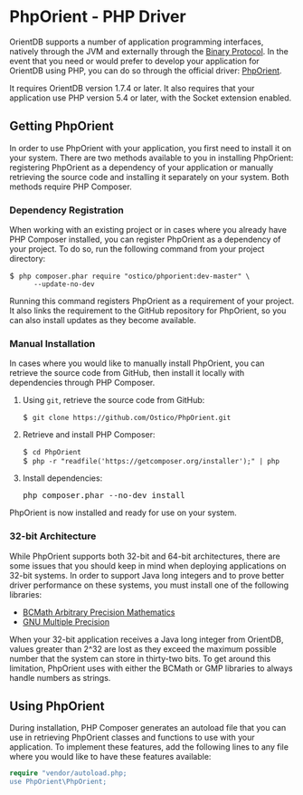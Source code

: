 
# PhpOrient - PHP Driver

OrientDB supports a number of application programming interfaces, natively through the JVM and externally through the [Binary Protocol](../internals/Network-Binary-Protocol.md).  In the event that you need or would prefer to develop your application for OrientDB using PHP, you can do so through the official driver: [PhpOrient](https://github.com/orientechnologies/PhpOrient).

It requires OrientDB version 1.7.4 or later.  It also requires that your application use PHP version 5.4 or later, with the Socket extension enabled.


## Getting PhpOrient 

In order to use PhpOrient with your application, you first need to install it on your system.  There are two methods available to you in installing PhpOrient: registering PhpOrient as a dependency of your application or manually retrieving the source code and installing it separately on your system.  Both methods require PHP Composer.

### Dependency Registration

When working with an existing project or in cases where you already have PHP Composer installed, you can register PhpOrient as a dependency of your project.  To do so, run the following command from your project directory:

<pre>
$ <code class="lang-sh userinput">php composer.phar require "ostico/phporient:dev-master" \
      --update-no-dev</code>
</pre>

Running this command registers PhpOrient as a requirement of your project.  It also links the requirement to the GitHub repository for PhpOrient, so you can also install updates as they become available.


### Manual Installation

In cases where you would like to manually install PhpOrient, you can retrieve the source code from GitHub, then install it locally with dependencies through PHP Composer.

1. Using `git`, retrieve the source code from GitHub:

   <pre>
   $ <code class="lang-sh userinput">git clone https://github.com/Ostico/PhpOrient.git</code>
   </pre>

1. Retrieve and install PHP Composer:

   <pre>
   $ <code class="lang-sh userinput">cd PhpOrient</code>
   $ <code class="lang-sh userinput">php -r "readfile('https://getcomposer.org/installer');" | php</code>
   </pre>

1. Install dependencies:

   <pre>
   php composer.phar --no-dev install
   </pre>

PhpOrient is now installed and ready for use on your system.


### 32-bit Architecture

While PhpOrient supports both 32-bit and 64-bit architectures, there are some issues that you should keep in mind when deploying applications on 32-bit systems.  In order to support Java long integers and to prove better driver performance on these systems, you must install one of the following libraries:

- [BCMath Arbitrary Precision Mathematics](http://php.net/manual/en/book/bc.php)
- [GNU Multiple Precision](http://php.net/manual/en/book/gmp.php)

When your 32-bit application receives a Java long integer from OrientDB, values greater than 2^32 are lost as they exceed the maximum possible number that the system can store in thirty-two bits.  To get around this limitation, PhpOrient uses with either the BCMath or GMP libraries to always handle numbers as strings.


## Using PhpOrient

During installation, PHP Composer generates an autoload file that you can use in retrieving PhpOrient classes and functions to use with your application.  To implement these features, add the following lines to any file where you would like to have these features available:

```php
require "vendor/autoload.php;
use PhpOrient\PhpOrient;
```
